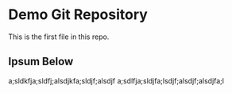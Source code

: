 # Demo Git Repository

This is the first file in this repo.

## Ipsum Below

a;sldkfja;sldfj;alsdjkfa;sldjf;alsdjf
a;sdlfja;sldjfa;lsdjf;alsdjf;alsdjfa;l